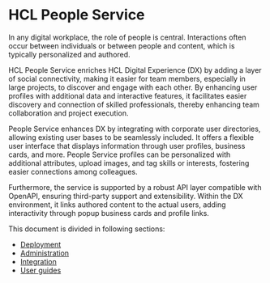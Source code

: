 # HCL People Service

In any digital workplace, the role of people is central. Interactions often occur between individuals or between people and content, which is typically personalized and authored.

HCL People Service enriches HCL Digital Experience (DX) by adding a layer of social connectivity, making it easier for team members, especially in large projects, to discover and engage with each other. By enhancing user profiles with additional data and interactive features, it facilitates easier discovery and connection of skilled professionals, thereby enhancing team collaboration and project execution.

People Service enhances DX by integrating with corporate user directories, allowing existing user bases to be seamlessly included. It offers a flexible user interface that displays information through user profiles, business cards, and more. People Service profiles can be personalized with additional attributes, upload images, and tag skills or interests, fostering easier connections among colleagues.

Furthermore, the service is supported by a robust API layer compatible with OpenAPI, ensuring third-party support and extensibility. Within the DX environment, it links authored content to the actual users, adding interactivity through popup business cards and profile links.

This document is divided in following sections:

- [Deployment](./deployment/index.md)
- [Administration](./administration/index.md)
- [Integration](./integration/index.md)
- [User guides](./features/index.md)
